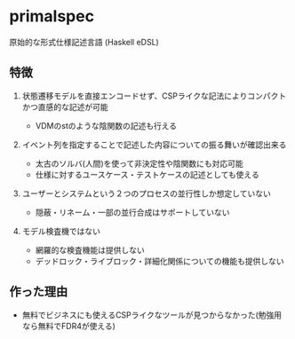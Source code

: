primalspec
============

原始的な形式仕様記述言語 (Haskell eDSL)

特徴
-------

1. 状態遷移モデルを直接エンコードせず、CSPライクな記法によりコンパクトかつ直感的な記述が可能
    * VDMのstのような陰関数の記述も行える

1. イベント列を指定することで記述した内容についての振る舞いが確認出来る
    * 太古のソルバ(人間)を使って非決定性や陰関数にも対応可能
    * 仕様に対するユースケース・テストケースの記述としても使える

1. ユーザーとシステムという２つのプロセスの並行性しか想定していない
    * 隠蔽・リネーム・一部の並行合成はサポートしていない

1. モデル検査機ではない
    * 網羅的な検査機能は提供しない
    * デッドロック・ライブロック・詳細化関係についての機能も提供しない

作った理由
------------

* 無料でビジネスにも使えるCSPライクなツールが見つからなかった(勉強用なら無料でFDR4が使える)



